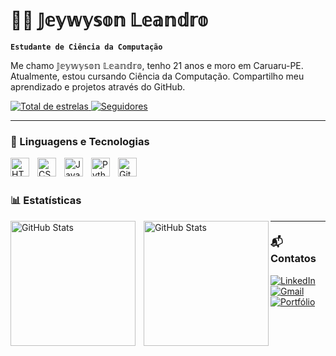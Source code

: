 # 👨‍💻 𝕁𝕖𝕪𝕨𝕪𝕤𝕠𝕟 𝕃𝕖𝕒𝕟𝕕𝕣𝕠

**`Estudante de Ciência da Computação`**

Me chamo 𝕁𝕖𝕪𝕨𝕪𝕤𝕠𝕟 𝕃𝕖𝕒𝕟𝕕𝕣𝕠, tenho 21 anos e moro em Caruaru-PE. Atualmente, estou cursando Ciência da Computação. Compartilho meu aprendizado e projetos através do GitHub.

<p align="left">
    <a href="https://github.com/jeywysonleandro?tab=repositories&sort=stargazers">
        <img 
            alt="Total de estrelas" 
            title="Total de estrelas GitHub" 
            src="https://custom-icon-badges.demolab.com/github/stars/jeywysonleandro?color=55960c&style=for-the-badge&labelColor=488207&logo=star&label=estrelas"
        />
    </a>
    <a href="https://github.com/jeywysonleandro?tab=followers">
        <img 
            alt="Seguidores" 
            title="Me siga no GitHub" 
            src="https://custom-icon-badges.demolab.com/github/followers/jeywysonleandro?color=236ad3&labelColor=1155ba&style=for-the-badge&logo=github&label=Seguidores&logoColor=white"
        />
    </a>
</p>

---

### 🤖 Linguagens e Tecnologias

<img 
    align="left" 
    alt="HTML"
    title="HTML" 
    width="30px" 
    style="padding-right: 10px;" 
    src="https://cdn.jsdelivr.net/gh/devicons/devicon@latest/icons/html5/html5-original.svg" 
/>
<img 
    align="left" 
    alt="CSS" 
    title="CSS"
    width="30px" 
    style="padding-right: 10px;" 
    src="https://cdn.jsdelivr.net/gh/devicons/devicon@latest/icons/css3/css3-original.svg" 
/>
<img 
    align="left" 
    alt="JavaScript" 
    title="JavaScript"
    width="30px" 
    style="padding-right: 10px;" 
    src="https://cdn.jsdelivr.net/gh/devicons/devicon@latest/icons/javascript/javascript-original.svg" 
/>
<img 
    align="left" 
    alt="Python" 
    title="Python"
    width="30px" 
    style="padding-right: 10px;" 
    src="https://cdn.jsdelivr.net/gh/devicons/devicon@latest/icons/python/python-original.svg" 
/>
<img 
    align="left" 
    alt="Git" 
    title="Git"
    width="30px" 
    style="padding-right: 10px;" 
    src="https://cdn.jsdelivr.net/gh/devicons/devicon@latest/icons/git/git-original.svg" 
/>

<br/>
<br/>

### 📊 Estatísticas

<p>
  <img 
    align="left" 
    alt="GitHub Stats" 
    height="200" 
    style="padding-right: 10px;" 
    src="https://github-readme-stats.vercel.app/api?username=jeywysonleandro&show_icons=true&theme=tokyonight&include_all_commits=true&locale=pt-br" 
  />

  <img 
    align="left" 
    alt="GitHub Stats" 
    height="200" 
    src="https://github-readme-stats.vercel.app/api/top-langs/?username=jeywysonleandro&theme=tokyonight&layout=compact&custom_title=Tecnologias&langs_count=9" 
  />
</p>

---

### 📬 Contatos

<p align="left">
    <a href="https://www.linkedin.com/in/jeywyson-leandro-45a7a437b/">
        <img 
            alt="LinkedIn" 
            title="Meu LinkedIn" 
            src="https://img.shields.io/badge/LinkedIn-0A66C2?style=for-the-badge&logo=linkedin&logoColor=white"
        />
    </a>
    <a href="mailto:jeyads20@gmail.com">
        <img 
            alt="Gmail" 
            title="Meu Gmail" 
            src="https://img.shields.io/badge/Gmail-D14836?style=for-the-badge&logo=gmail&logoColor=white"
        />
    </a>
    <a href="https://jeywysonleandro.github.io/">
        <img 
            alt="Portfólio" 
            title="Meu Portfólio" 
            src="https://img.shields.io/badge/Portf%C3%B3lio-8A2BE2?style=for-the-badge&logo=github&logoColor=white"
        />
    </a>
</p>
